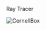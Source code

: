 Ray Tracer

![CornellBox](https://user-images.githubusercontent.com/60577496/139518689-562b1853-5c48-4c5c-97bf-22d3a05914c1.png)
